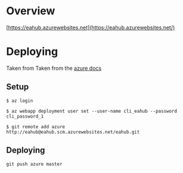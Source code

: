 # Overview
[https://eahub.azurewebsites.net](https://eahub.azurewebsites.net/)

# Deploying
Taken from Taken from the [azure docs](https://docs.microsoft.com/en-us/azure/app-service/containers/quickstart-python)

## Setup
```
$ az login

$ az webapp deployment user set --user-name cli_eahub --password cli_password_1

$ git remote add azure http://eahub@eahub.scm.azurewebsites.net/eahub.git
```

## Deploying
```
git push azure master
```